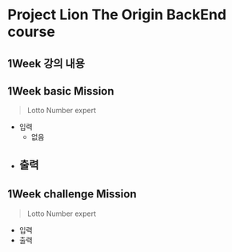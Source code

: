 Project Lion The Origin BackEnd course
=============
   
1Week 강의 내용
-------------
   
   
1Week basic Mission
-------------
> Lotto Number expert
* 입력
  - 없음
* 출력
  - 
###### 
1Week challenge Mission
-------------
> Lotto Number expert
* 입력
* 출력
